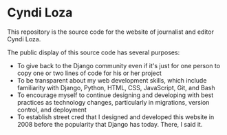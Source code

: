 # Cyndi Loza

This repository is the source code for the website of journalist and editor Cyndi Loza.

The public display of this source code has several purposes:

- To give back to the Django community even if it's just for one person to copy one or two lines of code for his or her project
- To be transparent about my web development skills, which include familiarity with Django, Python, HTML, CSS, JavaScript, Git, and Bash
- To encourage myself to continue designing and developing with best practices as technology changes, particularly in migrations, version control, and deployment
- To establish street cred that I designed and developed this website in 2008 before the popularity that Django has today. There, I said it.
